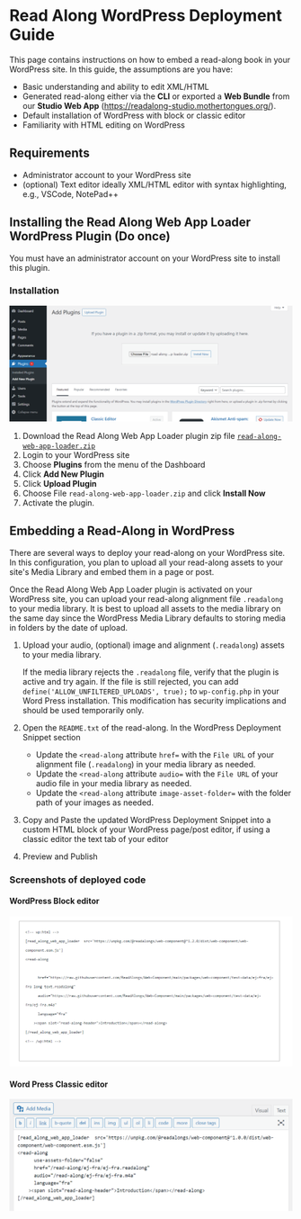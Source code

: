 # Read Along WordPress Deployment Guide

This page contains instructions on how to embed a read-along book in your WordPress site. In this guide, the assumptions are you have:

- Basic understanding and ability to edit XML/HTML
- Generated read-along either via the **CLI** or exported a **Web Bundle** from our **Studio Web App** (https://readalong-studio.mothertongues.org/).
- Default installation of WordPress with block or classic editor
- Familiarity with HTML editing on WordPress

## Requirements

- Administrator account to your WordPress site
- (optional) Text editor ideally XML/HTML editor with syntax highlighting, e.g., VSCode, NotePad++

## Installing the Read Along Web App Loader WordPress Plugin (Do once)

You must have an administrator account on your WordPress site to install this plugin.

### Installation

![Manual Installation Screenshot](read-along-web-app-loader/assets/screenshot-manual-install.png)

1. Download the Read Along Web App Loader plugin zip file [`read-along-web-app-loader.zip`](read-along-web-app-loader.zip)
2. Login to your WordPress site
3. Choose **Plugins** from the menu of the Dashboard
4. Click **Add New Plugin**
5. Click **Upload Plugin**
6. Choose File `read-along-web-app-loader.zip` and click **Install Now**
7. Activate the plugin.

## Embedding a Read-Along in WordPress

There are several ways to deploy your read-along on your WordPress site. In this configuration, you plan to upload all your read-along assets to your site's Media Library and embed them in a page or post.

Once the Read Along Web App Loader plugin is activated on your WordPress site, you can upload your read-along alignment file `.readalong` to your media library. It is best to upload all assets to the media library on the same day since the WordPress Media Library defaults to storing media in folders by the date of upload.

1. Upload your audio, (optional) image and alignment (`.readalong`) assets to your media library.

   If the media library rejects the `.readalong` file, verify that the plugin is active and try again. If the file is still rejected, you can add `define('ALLOW_UNFILTERED_UPLOADS', true);` to `wp-config.php` in your Word Press installation. This modification has security implications and should be used temporarily only.

2. Open the `README.txt` of the read-along. In the WordPress Deployment Snippet section
   - Update the `<read-along` attribute `href=` with the `File URL` of your alignment file (`.readalong`) in your media library as needed.
   - Update the `<read-along` attribute `audio=` with the `File URL` of your audio file in your media library as needed.
   - Update the `<read-along` attribute `image-asset-folder=` with the folder path of your images as needed.
3. Copy and Paste the updated WordPress Deployment Snippet into a custom HTML block of your WordPress page/post editor, if using a classic editor the text tab of your editor
4. Preview and Publish

### Screenshots of deployed code

#### WordPress Block editor

![Block editor custom HTML](read-along-web-app-loader/assets/screenshot-3.png)

#### Word Press Classic editor

![Classic editor HTML editor](read-along-web-app-loader/assets/screenshot-1.png)

